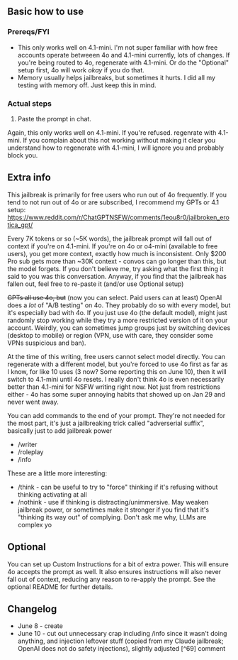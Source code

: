 ## Basic how to use
### Prereqs/FYI
- This only works well on 4.1-mini. I'm not super familiar with how free accounts operate betweeen 4o and 4.1-mini currently, lots of changes. If you're being routed to 4o, regenerate with 4.1-mini. Or do the "Optional" setup first, 4o will work *okay* if you do that.
- Memory usually helps jailbreaks, but sometimes it hurts. I did all my testing with memory off. Just keep this in mind.
### Actual steps
1. Paste the prompt in chat.

Again, this only works well on 4.1-mini. If you're refused. regenrate with 4.1-mini. If you complain about this not working without making it clear you understand how to regenerate with 4.1-mini, I will ignore you and probably block you.

## Extra info
This jailbreak is primarily for free users who run out of 4o frequently. If you tend to not run out of 4o or are subscribed, I recommend my GPTs or 4.1 setup: https://www.reddit.com/r/ChatGPTNSFW/comments/1eou8r0/jailbroken_erotica_gpt/

Every 7K tokens or so (~5K words), the jailbreak prompt will fall out of context if you're on 4.1-mini. If you're on 4o or o4-mini (available to free users), you get more context, exactly how much is inconsistent. Only $200 Pro sub gets more than ~30K context - convos can go longer than this, but the model forgets. If you don't believe me, try asking what the first thing it said to you was this conversation. Anyway, if you find that the jailbreak has fallen out, feel free to re-paste it (and/or use Optional setup)

~~GPTs all use 4o, but~~ (now you can select. Paid users can at least) OpenAI does a _lot_ of "A/B testing" on 4o. They probably do so with every model, but it's especially bad with 4o. If you just use 4o (the default model), might just randomly stop working while they try a more restricted version of it on your account. Weirdly, you can sometimes jump groups just by switching devices (desktop to mobile) or region (VPN, use with care, they consider some VPNs suspicious and ban).

At the time of this writing, free users cannot select model directly. You can regenerate with a different model, but you're forced to use 4o first as far as I know, for like 10 uses (3 now? Some reporting this on June 10), then it will switch to 4.1-mini until 4o resets. I really don't think 4o is even necessarily better than 4.1-mini for NSFW writing right now. Not just from restrictions either - 4o has some super annoying habits that showed up on Jan 29 and never went away.

You can add commands to the end of your prompt. They're not needed for the most part, it's just a jailbreaking trick called "adverserial suffix", basically just to add jailbreak power

- /writer
- /roleplay
- /info

These are a little more interesting:

- /think - can be useful to try to "force" thinking if it's refusing without thinking activating at all
- /nothink - use if thinking is distracting/unimmersive. May weaken jailbreak power, or sometimes make it stronger if you find that it's "thinking its way out" of complying. Don't ask me why, LLMs are complex yo

## Optional
You can set up Custom Instructions for a bit of extra power. This will ensure 4o accepts the prompt as well. It also ensures instructions will also never fall out of context, reducing any reason to re-apply the prompt. See the optional README for further details.

## Changelog
- June 8 - create
- June 10 - cut out unnecessary crap including /info since it wasn't doing anything, and injection leftover stuff (copied from my Claude jailbreak; OpenAI does not do safety injections), slightly adjusted [^69] comment
